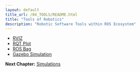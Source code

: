 ```yaml
---
layout: default
title_url: /04_TOOLS/README.html
title: "Tools of Robotics"
description: "Robotic Software Tools within ROS Ecosystem"
---
```


- [RVIZ](01_RVIZ.md)
- [RQT Plot](02_RQT.md)
- [ROS Bag](03_BAG.md)
- [Gazebo Simulation](04_GAZEBO.md)

__Next Chapter:__ [Simulations](../05_SIMULATIONS/README.md)

